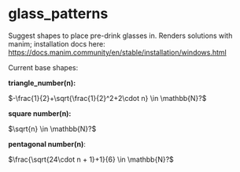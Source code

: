 # glass_patterns
Suggest shapes to place pre-drink glasses in.
Renders solutions with manim; installation docs here: https://docs.manim.community/en/stable/installation/windows.html

Current base shapes:

**triangle_number(n):**

$-\frac{1}{2}+\sqrt{\frac{1}{2}^2+2\cdot n} \in \mathbb{N}?$ 

**square number(n):**

$\sqrt{n} \in \mathbb{N}?$

**pentagonal number(n)**:

$\frac{\sqrt{24\cdot n + 1}+1}{6} \in \mathbb{N}?$
